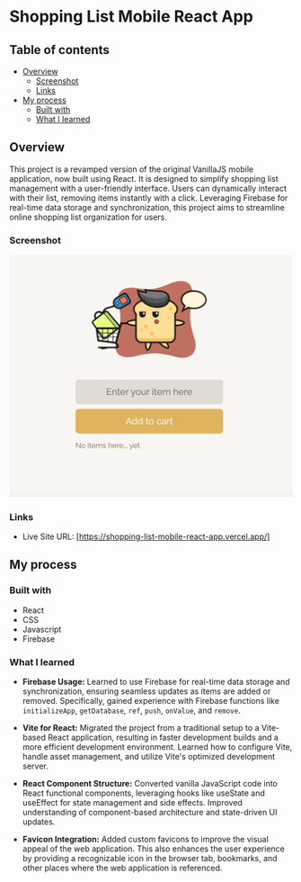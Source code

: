 # Shopping List Mobile React App

## Table of contents

- [Overview](#overview)
  - [Screenshot](#screenshot)
  - [Links](#links)
- [My process](#my-process)
  - [Built with](#built-with)
  - [What I learned](#what-i-learned)

## Overview

This project is a revamped version of the original VanillaJS mobile application, now built using React. It is designed to simplify shopping list management with a user-friendly interface. Users can dynamically interact with their list, removing items instantly with a click. Leveraging Firebase for real-time data storage and synchronization, this project aims to streamline online shopping list organization for users.

### Screenshot

![image](screenshot.jpg)

### Links

- Live Site URL: [https://shopping-list-mobile-react-app.vercel.app/]

## My process

### Built with

- React
- CSS
- Javascript
- Firebase

### What I learned

- **Firebase Usage:** Learned to use Firebase for real-time data storage and synchronization, ensuring seamless updates as items are added or removed. Specifically, gained experience with Firebase functions like `initializeApp`, `getDatabase`, `ref`, `push`, `onValue`, and `remove`.

- **Vite for React:** Migrated the project from a traditional setup to a Vite-based React application, resulting in faster development builds and a more efficient development environment. Learned how to configure Vite, handle asset management, and utilize Vite's optimized development server.

- **React Component Structure:** Converted vanilla JavaScript code into React functional components, leveraging hooks like useState and useEffect for state management and side effects. Improved understanding of component-based architecture and state-driven UI updates.

- **Favicon Integration:** Added custom favicons to improve the visual appeal of the web application. This also enhances the user experience by providing a recognizable icon in the browser tab, bookmarks, and other places where the web application is referenced.
